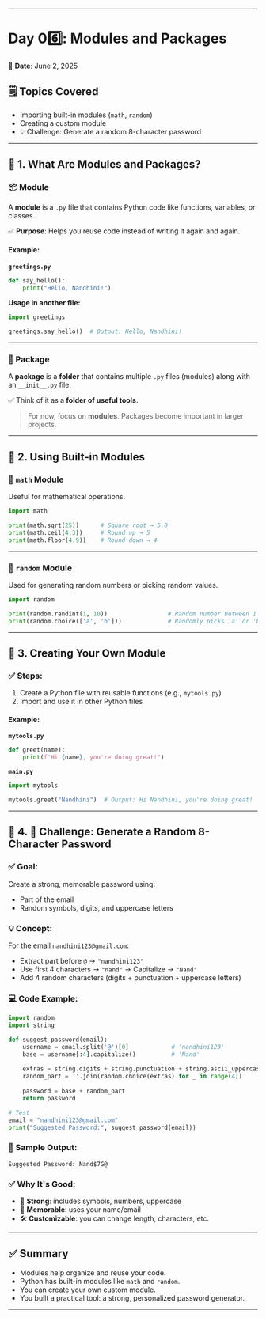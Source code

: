 

---


# Day 06️⃣: Modules and Packages  
📅 **Date**: June 2, 2025  

## 🗒️ Topics Covered
- Importing built-in modules (`math`, `random`)
- Creating a custom module
- 💡 Challenge: Generate a random 8-character password

---

## 🔹 1. What Are Modules and Packages?

### 📦 Module
A **module** is a `.py` file that contains Python code like functions, variables, or classes.

✅ **Purpose**: Helps you reuse code instead of writing it again and again.

#### Example:

**`greetings.py`**
```python
def say_hello():
    print("Hello, Nandhini!")
````

**Usage in another file:**

```python
import greetings

greetings.say_hello()  # Output: Hello, Nandhini!
```

---

### 📁 Package

A **package** is a **folder** that contains multiple `.py` files (modules) along with an `__init__.py` file.

✅ Think of it as a **folder of useful tools**.

> For now, focus on **modules**. Packages become important in larger projects.

---

## 🔹 2. Using Built-in Modules

### 🧮 `math` Module

Useful for mathematical operations.

```python
import math

print(math.sqrt(25))      # Square root → 5.0
print(math.ceil(4.3))     # Round up → 5
print(math.floor(4.9))    # Round down → 4
```

---

### 🎲 `random` Module

Used for generating random numbers or picking random values.

```python
import random

print(random.randint(1, 10))                 # Random number between 1 and 10
print(random.choice(['a', 'b']))             # Randomly picks 'a' or 'b'
```

---

## 🔹 3. Creating Your Own Module

### ✅ Steps:

1. Create a Python file with reusable functions (e.g., `mytools.py`)
2. Import and use it in other Python files

#### Example:

**`mytools.py`**

```python
def greet(name):
    print(f"Hi {name}, you're doing great!")
```

**`main.py`**

```python
import mytools

mytools.greet("Nandhini")  # Output: Hi Nandhini, you're doing great!
```

---

## 🔹 4. 🎯 Challenge: Generate a Random 8-Character Password

### ✅ Goal:

Create a strong, memorable password using:

* Part of the email
* Random symbols, digits, and uppercase letters

### 💡 Concept:

For the email `nandhini123@gmail.com`:

* Extract part before `@` → `"nandhini123"`
* Use first 4 characters → `"nand"` → Capitalize → `"Nand"`
* Add 4 random characters (digits + punctuation + uppercase letters)

### 💻 Code Example:

```python
import random
import string

def suggest_password(email):
    username = email.split('@')[0]            # 'nandhini123'
    base = username[:4].capitalize()          # 'Nand'
    
    extras = string.digits + string.punctuation + string.ascii_uppercase
    random_part = ''.join(random.choice(extras) for _ in range(4))
    
    password = base + random_part
    return password

# Test
email = "nandhini123@gmail.com"
print("Suggested Password:", suggest_password(email))
```

### 📝 Sample Output:

```
Suggested Password: Nand$7G@
```

### ✅ Why It's Good:

* 🔐 **Strong**: includes symbols, numbers, uppercase
* 🧠 **Memorable**: uses your name/email
* 🛠️ **Customizable**: you can change length, characters, etc.

---

## ✅ Summary

* Modules help organize and reuse your code.
* Python has built-in modules like `math` and `random`.
* You can create your own custom module.
* You built a practical tool: a strong, personalized password generator.

---

